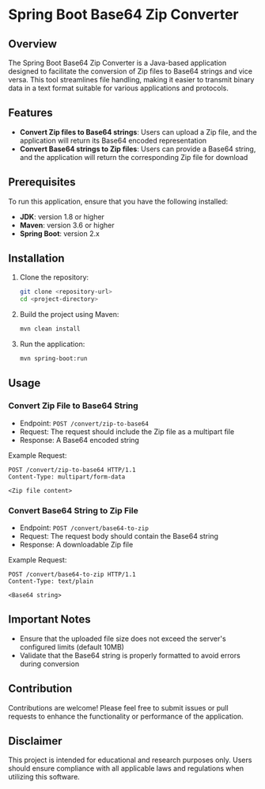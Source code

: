 # Spring Boot Base64 Zip Converter

## Overview

The Spring Boot Base64 Zip Converter is a Java-based application designed to facilitate the conversion of Zip files to Base64 strings and vice versa. This tool streamlines file handling, making it easier to transmit binary data in a text format suitable for various applications and protocols.

## Features

- **Convert Zip files to Base64 strings**: Users can upload a Zip file, and the application will return its Base64 encoded representation
- **Convert Base64 strings to Zip files**: Users can provide a Base64 string, and the application will return the corresponding Zip file for download

## Prerequisites

To run this application, ensure that you have the following installed:

- **JDK**: version 1.8 or higher
- **Maven**: version 3.6 or higher
- **Spring Boot**: version 2.x

## Installation

1. Clone the repository:
   ```bash
   git clone <repository-url>
   cd <project-directory>
   ```
   
2. Build the project using Maven:
   ```bash
   mvn clean install
   ```

3. Run the application:
   ```bash
   mvn spring-boot:run
   ```

## Usage

### Convert Zip File to Base64 String

- Endpoint: `POST /convert/zip-to-base64`
- Request: The request should include the Zip file as a multipart file
- Response: A Base64 encoded string

Example Request:

```http
POST /convert/zip-to-base64 HTTP/1.1
Content-Type: multipart/form-data

<Zip file content>
```

### Convert Base64 String to Zip File

- Endpoint: `POST /convert/base64-to-zip`
- Request: The request body should contain the Base64 string
- Response: A downloadable Zip file

Example Request:

```http
POST /convert/base64-to-zip HTTP/1.1
Content-Type: text/plain

<Base64 string>
```

## Important Notes

- Ensure that the uploaded file size does not exceed the server's configured limits (default 10MB)
- Validate that the Base64 string is properly formatted to avoid errors during conversion

## Contribution

Contributions are welcome! Please feel free to submit issues or pull requests to enhance the functionality or performance of the application.

## Disclaimer
This project is intended for educational and research purposes only. Users should ensure compliance with all applicable laws and regulations when utilizing this software.
